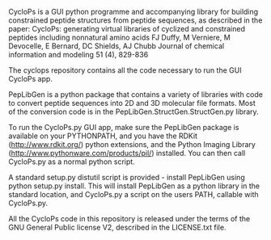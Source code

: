CycloPs is a GUI python programme and accompanying library for building constrained
peptide structures from peptide sequences, as described in the paper:
  CycloPs: generating virtual libraries of cyclized and constrained peptides including nonnatural amino acids
  FJ Duffy, M Verniere, M Devocelle, E Bernard, DC Shields, AJ Chubb
  Journal of chemical information and modeling 51 (4), 829-836

The cyclops repository contains all the code necessary to run the GUI CycloPs app.

PepLibGen is a python package that contains a variety of libraries with code 
to convert peptide sequences into 2D and 3D molecular file formats.
Most of the conversion code is in the PepLibGen.StructGen.StructGen.py library.

To run the CycloPs.py GUI app, make sure the PepLibGen package is available on your PYTHONPATH,
and you have the RDKit (http://www.rdkit.org/) python extensions, 
and the Python Imaging Library (http://www.pythonware.com/products/pil/) installed. 
You can then call CycloPs.py as a normal python script.

A standard setup.py distutil script is provided - install PepLibGen using python setup.py install.
This will install PepLibGen as a python library in the standard location, and CycloPs.py a
script on the users PATH, callable with CycloPs.py.

All the CycloPs code in this repository is released under the terms of the
GNU General Public license V2, described in the LICENSE.txt file.
